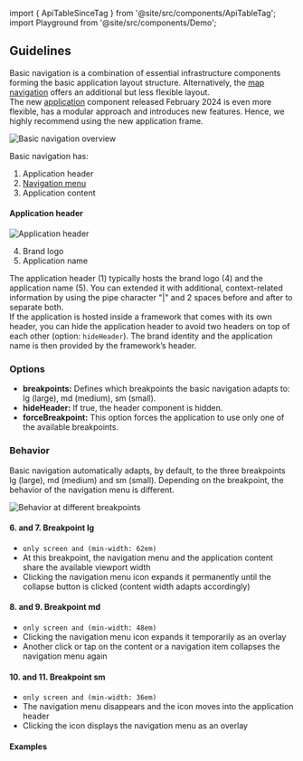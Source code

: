 import { ApiTableSinceTag } from '@site/src/components/ApiTableTag';
import Playground from '@site/src/components/Demo';

## Guidelines

Basic navigation is a combination of essential infrastructure components forming the basic application layout structure. Alternatively, the [map navigation](./map-navigation.md) offers an additional but less flexible layout.  
The new [application](./application.md) component released February 2024 is even more flexible, has a modular approach and introduces new features. Hence, we highly recommend using the new application frame.

![Basic navigation overview](https://www.figma.com/design/wEptRgAezDU1z80Cn3eZ0o/iX-Pattern-Illustrations?type=design&node-id=984-33226&mode=design&t=SxUA6AcHswBAiIzi-11)

Basic navigation has:

1. Application header
2. [Navigation menu](./application-menu.md)
3. Application content

#### Application header

![Application header](https://www.figma.com/design/wEptRgAezDU1z80Cn3eZ0o/iX-Pattern-Illustrations?type=design&node-id=987-122161&mode=design&t=SxUA6AcHswBAiIzi-11)

4. Brand logo
5. Application name

The application header (1) typically hosts the brand logo (4) and the application name (5). You can extended it with additional, context-related information by using the pipe character "|" and 2 spaces before and after to separate both.  
If the application is hosted inside a framework that comes with its own header, you can hide the application header to avoid two headers on top of each other (option: `hideHeader`). The brand identity and the application name is then provided by the framework’s header.

### Options

- **breakpoints:** Defines which breakpoints the basic navigation adapts to: lg (large), md (medium), sm (small).
- **hideHeader:** If true, the header component is hidden.
- **forceBreakpoint:** This option forces the application to use only one of the available breakpoints.

### Behavior

Basic navigation automatically adapts, by default, to the three breakpoints lg (large), md (medium) and sm (small). Depending on the breakpoint, the behavior of the navigation menu is different.

![Behavior at different breakpoints](https://www.figma.com/design/wEptRgAezDU1z80Cn3eZ0o/iX-Pattern-Illustrations?type=design&node-id=984-57503&mode=design&t=SxUA6AcHswBAiIzi-11)

#### 6. and 7. Breakpoint lg

- `only screen and (min-width: 62em)`
- At this breakpoint, the navigation menu and the application content share the available viewport width
- Clicking the navigation menu icon expands it permanently until the collapse button is clicked (content width adapts accordingly)

#### 8. and 9. Breakpoint md

- `only screen and (min-width: 48em)`
- Clicking the navigation menu icon expands it temporarily as an overlay
- Another click or tap on the content or a navigation item collapses the navigation menu again

#### 10. and 11. Breakpoint sm

- `only screen and (min-width: 36em)`
- The navigation menu disappears and the icon moves into the application header
- Clicking the icon displays the navigation menu as an overlay

#### Examples

<Playground 
  name="application-breakpoints" 
  height="30rem" 
  noMargin 
  frameworks={{}}>
</Playground>
